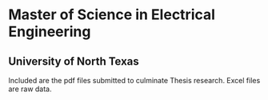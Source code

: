 # Master of Science in Electrical Engineering
## University of North Texas

Included are the pdf files submitted to culminate Thesis research. Excel files are raw data.
